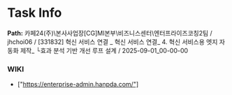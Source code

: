 # Task Info

**Path:** 카페24(주)\본사사업장\[CG]MI본부\비즈니스센터\엔터프라이즈코칭2팀 / jhchoi06 / [331832] 혁신 서비스 연결 _ 혁신 서비스 연결_ 4. 혁신 서비스용 엣지 자동화 제작_ └효과 분석 기반 개선 루프 설계 / 2025-09-01_00-00-00

### WIKI
- ["https://enterprise-admin.hanpda.com/"]

